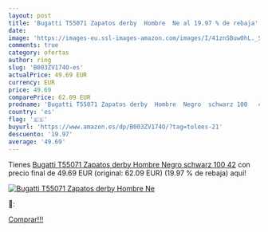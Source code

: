 ```yaml
---
layout: post
title: 'Bugatti T55071 Zapatos derby  Hombre  Ne al 19.97 % de rebaja'
date: 
image: 'https://images-eu.ssl-images-amazon.com/images/I/41znSBuw0hL._SL200_.jpg'
comments: true
category: ofertas
author: ring
slug: 'B003ZV174O-es'
actualPrice: 49.69 EUR
currency: EUR
price: 49.69
comparePrice: 62.09 EUR
prodname: 'Bugatti T55071 Zapatos derby  Hombre  Negro  schwarz 100   42'
country: 'es'
flag: '🇪🇸'
buyurl: 'https://www.amazon.es/dp/B003ZV174O/?tag=tolees-21'
descuento: '19.97'
average: '49.69'
---
```


Tienes [Bugatti T55071 Zapatos derby  Hombre  Negro  schwarz 100   42](https://www.amazon.es/dp/B003ZV174O/?tag=tolees-21) con precio final de  49.69 EUR (original: 62.09 EUR) (19.97 %  de rebaja) aqui!

[![Bugatti T55071 Zapatos derby  Hombre  Ne](https://images-eu.ssl-images-amazon.com/images/I/41znSBuw0hL._SL200_.jpg)](https://www.amazon.es/dp/B003ZV174O/?tag=tolees-21)

🔎:


[Comprar!!!](https://www.amazon.es/dp/B003ZV174O/?tag=tolees-21)
